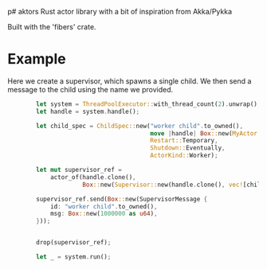 p# aktors
Rust actor library with a bit of inspiration from Akka/Pykka

Built with the 'fibers' crate.

# Example

Here we create a supervisor, which spawns a single child. We then send a message to the child using the name
we provided.

```rust
        let system = ThreadPoolExecutor::with_thread_count(2).unwrap();
        let handle = system.handle();

        let child_spec = ChildSpec::new("worker child".to_owned(),
                                        move |handle| Box::new(MyActor::new(handle)) as Box<Actor>,
                                        Restart::Temporary,
                                        Shutdown::Eventually,
                                        ActorKind::Worker);

        let mut supervisor_ref =
            actor_of(handle.clone(),
                     Box::new(Supervisor::new(handle.clone(), vec![child_spec])) as Box<Actor>);

        supervisor_ref.send(Box::new(SupervisorMessage {
            id: "worker child".to_owned(),
            msg: Box::new(1000000 as u64),
        }));


        drop(supervisor_ref);

        let _ = system.run();
```